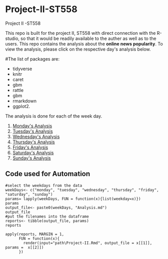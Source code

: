 # Project-II-ST558
Project II -ST558

This repo is built for the project II, ST558 with direct connection with the R-studio, so that it would be readily 
available to the auther as well as to the users. This repo contains the analysis about the **online news popularity**. To view the analysis, please click on the respective day's analysis below.

#The list of packages are: 
  + tidyverse 
  + knitr 
  + caret 
  + gbm
  + rattle 
  + gbm 
  + rmarkdown 
  + ggplot2.


The analysis is done for each of the week day.
1. [Monday's Analysis](https://github.com/pratap-ad/Project-II-ST558/blob/main/mondayAnalysis.md) 
2. [Tuesday's Analysis](https://github.com/pratap-ad/Project-II-ST558/blob/main/tuesdayAnalysis.md)
3. [Wednesday's Analysis](https://github.com/pratap-ad/Project-II-ST558/blob/main/wednesdayAnalysis.md)
4. [Thursday's Analysis](https://github.com/pratap-ad/Project-II-ST558/blob/main/thursdayAnalysis.md)
5. [Friday's Analysis](https://github.com/pratap-ad/Project-II-ST558/blob/main/fridayAnalysis.md)
6. [Saturday's Analysis](https://github.com/pratap-ad/Project-II-ST558/blob/main/saturdayAnalysis.md)
7. [Sunday's Analysis](https://github.com/pratap-ad/Project-II-ST558/blob/main/sundayAnalysis.md)


## Code used for Automation	
```{r }	   
#select the weekdays from the data	 
weekDays<- c("monday", "tuesday", "wednesday", "thursday", "friday", "saturday", "sunday")	    
params= lapply(weekDays, FUN = function(x){list(weekday=x)})	 
params
output_file<- paste0(weekDays, "Analysis.md") 
output_file
#put the filenames into the dataframe	
reports<- tibble(output_file, params)	
reports	
```	

``` {r}
apply(reports, MARGIN = 1,
      FUN = function(x){	 
        render(input="path\Project-II.Rmd", output_file = x[[1]], params =  x[[2]])
      })
